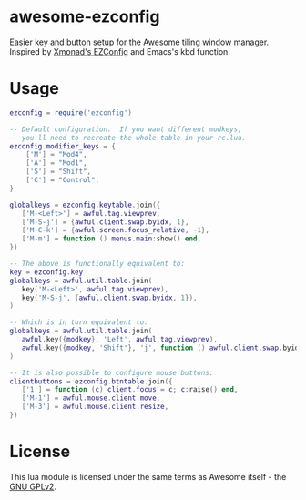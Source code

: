 awesome-ezconfig
================

Easier key and button setup for the [Awesome][0] tiling window
manager. Inspired by [Xmonad's EZConfig][1] and Emacs's kbd function.

Usage
=====

```lua
ezconfig = require('ezconfig')

-- Default configuration.  If you want different modkeys,
-- you'll need to recreate the whole table in your rc.lua.
ezconfig.modifier_keys = {
    ['M'] = "Mod4",
    ['A'] = "Mod1",
    ['S'] = "Shift",
    ['C'] = "Control",
}

globalkeys = ezconfig.keytable.join({
   ['M-<Left>'] = awful.tag.viewprev,
   ['M-S-j'] = {awful.client.swap.byidx, 1},
   ['M-C-k'] = {awful.screen.focus_relative, -1},
   ['M-m'] = function () menus.main:show() end,
})

-- The above is functionally equivalent to:
key = ezconfig.key
globalkeys = awful.util.table.join(
   key('M-<Left>', awful.tag.viewprev),
   key('M-S-j', {awful.client.swap.byidx, 1}),
)

-- Which is in turn equivalent to:
globalkeys = awful.util.table.join(
   awful.key({modkey}, 'Left', awful.tag.viewprev),
   awful.key({modkey, 'Shift'}, 'j', function () awful.client.swap.byidx(1) end),
)

-- It is also possible to configure mouse buttons:
clientbuttons = ezconfig.btntable.join({
   ['1'] = function (c) client.focus = c; c:raise() end,
   ['M-1'] = awful.mouse.client.move,
   ['M-3'] = awful.mouse.client.resize,
})
```

License
=======

This lua module is licensed under the same terms as Awesome itself -
the [GNU GPLv2][2].

[0]: http://awesome.naquadah.org/
[1]: http://xmonad.org/xmonad-docs/xmonad-contrib/XMonad-Util-EZConfig.html
[2]: https://raw.githubusercontent.com/gvalkov/awesome-ezconfig/master/LICENSE
